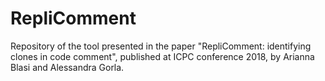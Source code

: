 # RepliComment

Repository of the tool presented in the paper "RepliComment: identifying clones in code comment", published at ICPC conference 2018, by Arianna Blasi and Alessandra Gorla.
